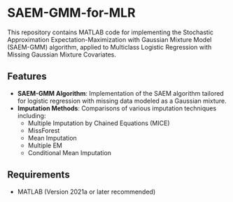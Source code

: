 # SAEM-GMM-for-MLR

This repository contains MATLAB code for implementing the Stochastic Approximation Expectation-Maximization with Gaussian Mixture Model (SAEM-GMM) algorithm, applied to Multiclass Logistic Regression with Missing Gaussian Mixture Covariates.

## Features
- **SAEM-GMM Algorithm**: Implementation of the SAEM algorithm tailored for logistic regression with missing data modeled as a Gaussian mixture.
- **Imputation Methods**: Comparisons of various imputation techniques including:
  - Multiple Imputation by Chained Equations (MICE)
  - MissForest
  - Mean Imputation
  - Multiple EM
  - Conditional Mean Imputation

## Requirements
- MATLAB (Version 2021a or later recommended)
